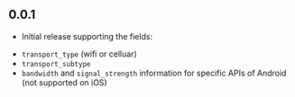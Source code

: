 ## 0.0.1

* Initial release supporting the fields:
- `transport_type` (wifi or celluar)
- `transport_subtype`
- `bandwidth` and `signal_strength` information for specific APIs of Android (not supported on iOS)
